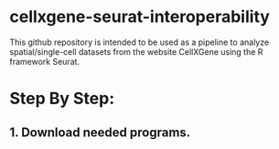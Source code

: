 # cellxgene-seurat-interoperability

This github repository is intended to be used as a pipeline to analyze spatial/single-cell datasets from the website CellXGene using the R framework Seurat.

# Step By Step:

## 1. Download needed programs.

